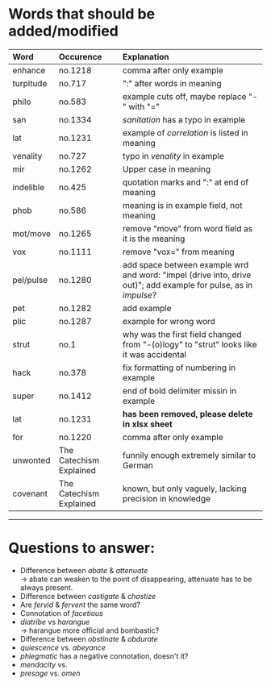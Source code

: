 # Words that should be added/modified

| Word              | Occurence               | Explanation                                                                                                      |
| :---------------- | :--------               | :----------------------                                                                                          |
| enhance           | no.1218                 | comma after only example                                                                                         |
| turpitude         | no.717                  | ":" after words in meaning                                                                                       |
| philo             | no.583                  | example cuts off, maybe replace "-" with "="                                                                     |
| san               | no.1334                 | _sanitation_ has a typo in example                                                                               |
| lat               | no.1231                 | example of _correlation_ is listed in meaning                                                                    |
| venality          | no.727                  | typo in _venality_ in example                                                                                    |
| mir               | no.1262                 | Upper case in meaning                                                                                            |
| indelible         | no.425                  | quotation marks and ":" at end of meaning                                                                        |
| phob              | no.586                  | meaning is in example field, not meaning                                                                         |
| mot/move          | no.1265                 | remove "move" from word field as it is the meaning                                                               |
| vox               | no.1111                 | remove "vox=" from meaning                                                                                       |
| pel/pulse         | no.1280                 | add space between example wrd and word: "impel (drive into, drive out)"; add example for pulse, as in _impulse_? |
| pet               | no.1282                 | add example                                                                                                      |
| plic              | no.1287                 | example for wrong word                                                                                           |
| strut             | no.1                    | why was the first field changed from "-(o)logy" to "strut" looks like it was accidental                          |
| hack              | no.378                  | fix formatting of numbering in example                                                                           |
| super             | no.1412                 | end of bold delimiter missin in example                                                                          |
| lat               | no.1231                 | **has been removed, please delete in xlsx sheet**                                                                |
| for               | no.1220                 | comma after only example                                                                                         |
| unwonted          | The Catechism Explained | funnily enough extremely similar to German                                                                       |
| covenant          | The Catechism Explained | known, but only vaguely, lacking precision in knowledge                                                          |


----

# Questions to answer:

- Difference between _abate_ & _attenuate_<br />
  → abate can weaken to the point of disappearing, attenuate has to be always present.
- Difference between _castigate_ & _chastize_
- Are _fervid_ & _fervent_ the same word?
- Connotation of _facetious_
- _diatribe_ vs _harangue_<br />
  → harangue more official and bombastic?
- Difference between _obstinate_ &  _obdurate_
- _quiescence_ vs. _abeyance_
- _phlegmatic_ has a negative connotation, doesn't it?
- _mendacity_ vs.
- _presage_ vs. _omen_
